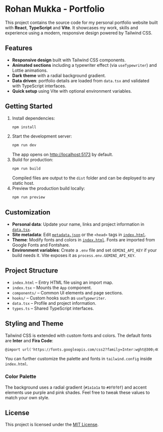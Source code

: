# Rohan Mukka - Portfolio

This project contains the source code for my personal portfolio website built with **React**, **TypeScript** and **Vite**. It showcases my work, skills and experience using a modern, responsive design powered by Tailwind CSS.

## Features

- **Responsive design** built with Tailwind CSS components.
- **Animated sections** including a typewriter effect (via `useTypewriter`) and Lottie animations.
- **Dark theme** with a radial background gradient.
- **Data driven**: portfolio details are loaded from `data.tsx` and validated with TypeScript interfaces.
- **Quick setup** using Vite with optional environment variables.

## Getting Started

1. Install dependencies:
   ```bash
   npm install
   ```
2. Start the development server:
   ```bash
   npm run dev
   ```
   The app opens on <http://localhost:5173> by default.
3. Build for production:
   ```bash
   npm run build
   ```
   Compiled files are output to the `dist` folder and can be deployed to any static host.
4. Preview the production build locally:
   ```bash
   npm run preview
   ```

## Customization

- **Personal data**: Update your name, links and project information in [`data.tsx`](data.tsx).
- **Site metadata**: Edit [`metadata.json`](metadata.json) or the `<head>` tags in [`index.html`](index.html).
- **Theme**: Modify fonts and colors in [`index.html`](index.html). Fonts are imported from Google Fonts and Fontshare.
- **Environment variables**: Create a `.env` file and set `GEMINI_API_KEY` if your build needs it. Vite exposes it as `process.env.GEMINI_API_KEY`.

## Project Structure

- `index.html` – Entry HTML file using an import map.
- `index.tsx` – Mounts the `App` component.
- `components/` – Common UI elements and page sections.
- `hooks/` – Custom hooks such as `useTypewriter`.
- `data.tsx` – Profile and project information.
- `types.ts` – Shared TypeScript interfaces.

## Styling and Theme

Tailwind CSS is extended with custom fonts and colors. The default fonts are **Inter** and **Fira Code**:

```html
@import url('https://fonts.googleapis.com/css2?family=Inter:wght@300;400;500;600;700;800&family=Fira+Code:wght@400;500&display=swap');
```

You can further customize the palette and fonts in `tailwind.config` inside `index.html`.

### Color Palette

The background uses a radial gradient (`#1a1a1a` to `#0f0f0f`) and accent elements use purple and pink shades. Feel free to tweak these values to match your own style.

## License

This project is licensed under the [MIT License](LICENSE).
